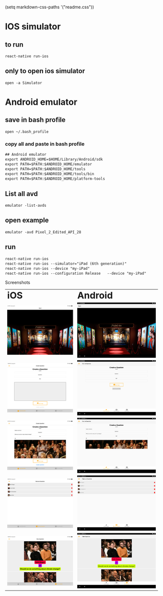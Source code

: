 (setq markdown-css-paths '("readme.css"))
# IOS simulator
## to run
```
react-native run-ios
```
## only to open ios simulator 
```
open -a Simulator
```



# Android emulator
## save in bash profile
```
open ~/.bash_profile     
```
### copy all and paste in bash profile
```
## Android emulator
export ANDROID_HOME=$HOME/Library/Android/sdk
export PATH=$PATH:$ANDROID_HOME/emulator
export PATH=$PATH:$ANDROID_HOME/tools
export PATH=$PATH:$ANDROID_HOME/tools/bin
export PATH=$PATH:$ANDROID_HOME/platform-tools
```
## List all avd
```
emulator -list-avds
```
## open example
```
emulator -avd Pixel_2_Edited_API_28
```
## run
```
react-native run-ios
react-native run-ios --simulator="iPad (6th generation)"
react-native run-ios --device "my-iPad"
react-native run-ios --configuration Release   --device "my-iPad"
```



Screenshots 

<table border="0">
 <tr>
    <td><b style="font-size:30px">iOS</b></td>
    <td><b style="font-size:30px">Android</b></td>
 </tr>

 <tr>
    <td>
    <img src="screenshot/ios/1.png" width="500" />
    </td>
    <td>
    <img src="screenshot/android/1.png" width="500" />
    </td>
 </tr>

   <tr>
    <td>
    <img src="screenshot/ios/2.png" width="500" />
    </td>
    <td>
    <img src="screenshot/android/2.png" width="500" />
    </td>
 </tr>

  <tr>
    <td>
    <img src="screenshot/ios/3.png" width="500" />
    </td>
    <td>
    <img src="screenshot/android/4.png" width="500" />
    </td>
 </tr>

  <tr>
    <td>
    <img src="screenshot/ios/4.png" width="500" />
    </td>
    <td>
    <img src="screenshot/android/5.png" width="500" />
    </td>
 </tr>

  <tr>
    <td>
    <img src="screenshot/ios/5.png" width="500" />
    </td>
    <td>
    <img src="screenshot/android/6.png" width="500" />
    </td>
 </tr>

</table>